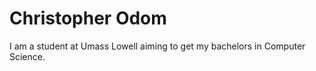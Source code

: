 # Christopher Odom

I am a student at Umass Lowell aiming to 
get my bachelors in Computer Science.

